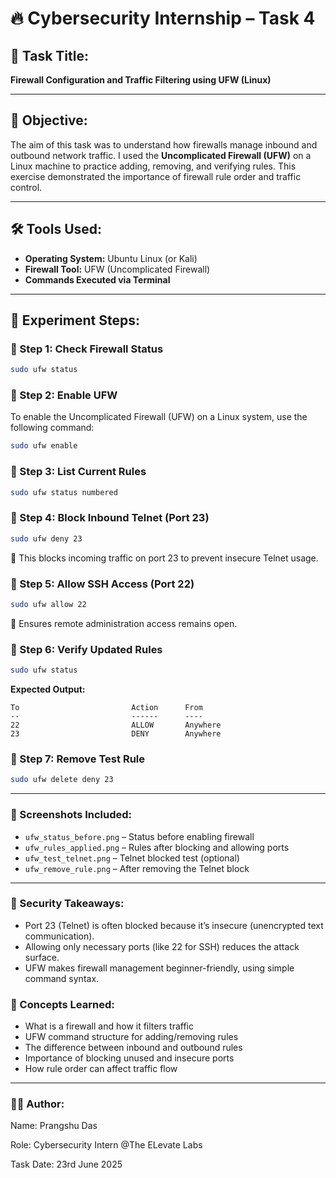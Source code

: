 # 🔥 Cybersecurity Internship – Task 4

## 📌 Task Title:
**Firewall Configuration and Traffic Filtering using UFW (Linux)**

---

## 🧠 Objective:
The aim of this task was to understand how firewalls manage inbound and outbound network traffic. I used the **Uncomplicated Firewall (UFW)** on a Linux machine to practice adding, removing, and verifying rules. This exercise demonstrated the importance of firewall rule order and traffic control.

---

## 🛠️ Tools Used:
- **Operating System:** Ubuntu Linux (or Kali)
- **Firewall Tool:** UFW (Uncomplicated Firewall)
- **Commands Executed via Terminal**

---

## 🧪 Experiment Steps:

### 🧩 Step 1: Check Firewall Status
```bash
sudo ufw status
```
### 🧩 Step 2: Enable UFW

To enable the Uncomplicated Firewall (UFW) on a Linux system, use the following command:

```bash
sudo ufw enable
```
### 🧩 Step 3: List Current Rules
```bash
sudo ufw status numbered
```
### 🧩 Step 4: Block Inbound Telnet (Port 23)
```bash
sudo ufw deny 23
```
📌 This blocks incoming traffic on port 23 to prevent insecure Telnet usage.
### 🧩 Step 5: Allow SSH Access (Port 22)
```bash
sudo ufw allow 22
```
📌 Ensures remote administration access remains open.
### 🧩 Step 6: Verify Updated Rules
```bash
sudo ufw status
```

**Expected Output:**

    To                         Action      From
    --                         ------      ----
    22                         ALLOW       Anywhere
    23                         DENY        Anywhere

### 🧩 Step 7: Remove Test Rule
```bash
sudo ufw delete deny 23
```
---

### 📸 Screenshots Included:

- `ufw_status_before.png` – Status before enabling firewall
- `ufw_rules_applied.png` – Rules after blocking and allowing ports
- `ufw_test_telnet.png` – Telnet blocked test (optional)
- `ufw_remove_rule.png` – After removing the Telnet block
----

### 🔐 Security Takeaways:

- Port 23 (Telnet) is often blocked because it’s insecure (unencrypted text communication).
- Allowing only necessary ports (like 22 for SSH) reduces the attack surface.
- UFW makes firewall management beginner-friendly, using simple command syntax.

### 🧠 Concepts Learned:

- What is a firewall and how it filters traffic
- UFW command structure for adding/removing rules
- The difference between inbound and outbound rules
- Importance of blocking unused and insecure ports
- How rule order can affect traffic flow
---
### 🙋‍♂️ Author:

Name: Prangshu Das

Role: Cybersecurity Intern @The ELevate Labs

Task Date: 23rd June 2025
